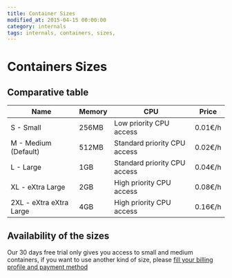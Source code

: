 ```yaml
---
title: Container Sizes
modified_at: 2015-04-15 00:00:00
category: internals
tags: internals, containers, sizes,
---
```


# Containers Sizes

## Comparative table

<table class="table">
	<thead>
	<tr>
		<th>Name</th>
		<th>Memory</th>
		<th>CPU</th>
		<th>Price</th>
	</tr>
	</thead>
	<tbody>
	<tr>
		<td>S - Small</td>
		<td>256MB</td>
		<td>Low priority CPU access</td>
		<td>0.01€/h</td>
	</tr>
	<tr>
		<td>M - Medium (Default)</td>
		<td>512MB</td>
		<td>Standard priority CPU access</td>
		<td>0.02€/h</td>
	</tr>
	<tr>
		<td>L - Large</td>
		<td>1GB</td>
		<td>Standard priority CPU access</td>
		<td>0.04€/h</td>
	</tr>
	<tr>
		<td>XL - eXtra Large</td>
		<td>2GB</td>
		<td>High priority CPU access</td>
		<td>0.08€/h</td>
	</tr>
	<tr>
		<td>2XL - eXtra eXtra Large</td>
		<td>4GB</td>
		<td>High priority CPU access</td>
		<td>0.16€/h</td>
	</tr>
	</tbody>
</table>

## Availability of the sizes

Our 30 days free trial only gives you access to small and medium containers, if you want
to use another kind of size, please [fill your billing profile and payment
method](https://my.scalingo.com/apps/billing)

